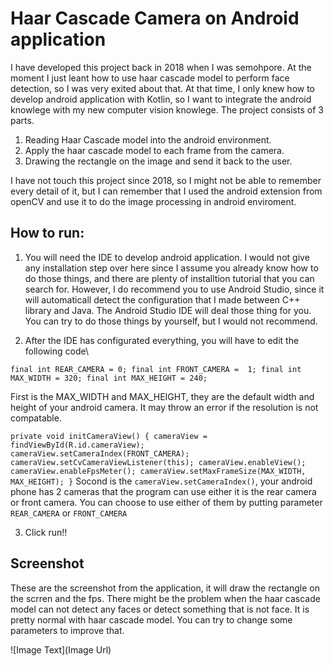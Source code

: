 Haar Cascade Camera on Android application
=========
I have developed this project back in 2018 when I was semohpore. At the moment I just leant how to use haar cascade model to perform face detection, so I was very exited about that.
At that time, I only knew how to develop android application with Kotlin, so I want to integrate the android knowlege with my new computer vision knowlege. The project consists of 3 parts.

1. Reading Haar Cascade model into the android environment.
2. Apply the haar cascade model to each frame from the camera.
3. Drawing the rectangle on the image and send it back to the user.

I have not touch this project since 2018, so I might not be able to remember every detail of it, but I can remember that I used the android extension from openCV and use it to do the
image processing in android enviroment.



How to run:
------
1. You will need the IDE to develop android application. I would not give any installation step over here since I assume you already know how to do those things, and there are plenty of
installtion tutorial that you can search for. However, I do recommend you to use Android Studio, since it will automaticall detect the configuration that I made between C++ library and Java.
The Android Studio IDE will deal those thing for you. You can try to do those things by yourself, but I would not recommend.

2. After the IDE has configurated everything, you will have to edit the following code\

`
    final int REAR_CAMERA = 0;
    final int FRONT_CAMERA =  1;
    final int MAX_WIDTH = 320;
    final int MAX_HEIGHT = 240;
`

First is the MAX_WIDTH and MAX_HEIGHT, they are the default width and height of your android camera. It may throw an error if the resolution is not compatable.

`
    private void initCameraView() {
        cameraView = findViewById(R.id.cameraView);
        cameraView.setCameraIndex(FRONT_CAMERA);
        cameraView.setCvCameraViewListener(this);
        cameraView.enableView();
        cameraView.enableFpsMeter();
        cameraView.setMaxFrameSize(MAX_WIDTH, MAX_HEIGHT);
    }
`
Socond is the `cameraView.setCameraIndex()`, your android phone has 2 cameras that the program can use either it is the rear camera or front camera. You can choose to use
either of them by putting parameter `REAR_CAMERA` or `FRONT_CAMERA`

3. Click run!!



Screenshot
------
These are the screenshot from the application, it will draw the rectangle on the scrren and the fps. There might be the problem when the haar cascade model can not detect any faces
or detect something that is not face. It is pretty normal with haar cascade model. You can try to change some parameters to improve that.


![Image Text](Image Url)
